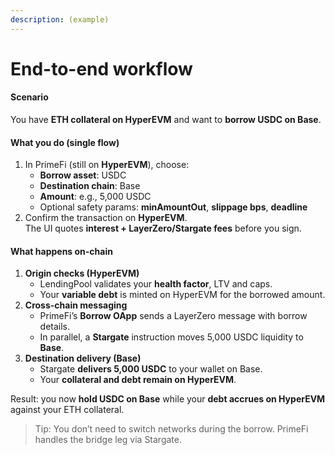 ```yaml
---
description: (example)
---
```


# End-to-end workflow

#### Scenario

You have **ETH collateral on HyperEVM** and want to **borrow USDC on Base**.

#### What you do (single flow)

1. In PrimeFi (still on **HyperEVM**), choose:
   * **Borrow asset**: USDC
   * **Destination chain**: Base
   * **Amount**: e.g., 5,000 USDC
   * Optional safety params: **minAmountOut**, **slippage bps**, **deadline**
2. Confirm the transaction on **HyperEVM**.\
   The UI quotes **interest + LayerZero/Stargate fees** before you sign.

#### What happens on-chain

1. **Origin checks (HyperEVM)**
   * LendingPool validates your **health factor**, LTV and caps.
   * Your **variable debt** is minted on HyperEVM for the borrowed amount.
2. **Cross-chain messaging**
   * PrimeFi’s **Borrow OApp** sends a LayerZero message with borrow details.
   * In parallel, a **Stargate** instruction moves 5,000 USDC liquidity to **Base**.
3. **Destination delivery (Base)**
   * Stargate **delivers 5,000 USDC** to your wallet on Base.
   * Your **collateral and debt remain on HyperEVM**.

Result: you now **hold USDC on Base** while your **debt accrues on HyperEVM** against your ETH collateral.

> Tip: You don’t need to switch networks during the borrow. PrimeFi handles the bridge leg via Stargate.
